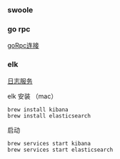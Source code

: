 ### swoole 

### go rpc

[goRpc连接](https://github.com/missxiaolin/go-rpc)

### elk

[日志服务](https://github.com/missxiaolin/laravel-elk)
 
elk 安装 （mac）

~~~
brew install kibana
brew install elasticsearch
~~~

启动

~~~
brew services start kibana
brew services start elasticsearch
~~~